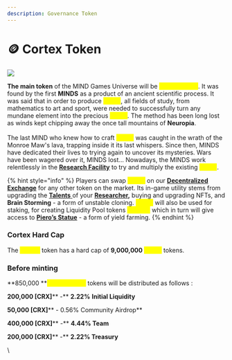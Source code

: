 ```yaml
---
description: Governance Token
---
```


# 🪙 Cortex Token

![](../.gitbook/assets/Synaptyx\_256.png)

**The main token** of the MIND Games Universe will be <mark style="color:yellow;">**Cortex \[CRX]**</mark>. It was found by the first **MINDS** as a product of an ancient scientific process. It was said that in order to produce <mark style="color:yellow;">**\[CRX]**</mark>, all fields of study, from mathematics to art and sport, were needed to successfully turn any mundane element into the precious <mark style="color:yellow;">**\[CRX]**</mark>. The method has been long lost as winds kept chipping away the once tall mountains of **Neuropia**. \
\
The last MIND who knew how to craft <mark style="color:yellow;">**\[CRX]**</mark> was caught in the wrath of the Monroe Maw's lava, trapping inside it its last whispers. Since then, MINDS have dedicated their lives to trying again to uncover its mysteries. Wars have been wagered over it, MINDS lost… Nowadays, the MINDS work relentlessly in the [**Research Facility**](research-facility.md) to try and multiply the existing <mark style="color:yellow;">**\[CRX]**</mark>.

{% hint style="info" %}
Players can swap <mark style="color:yellow;">**\[CRX]**</mark> on our [**Decentralized Exchange**](decentralized-exchange.md) for any other token on the market. Its in-game utility stems from upgrading the [**Talents** ](../learn/game-basics/nfts/your-researcher/talents/)of your [**Researcher**](../learn/game-basics/nfts/your-researcher/)**,** buying and upgrading NFTs, and **Brain Storming** - a form of unstable cloning. <mark style="color:yellow;">**\[CRX]**</mark> will also be used for staking, for creating Liquidity Pool tokens <mark style="color:yellow;">**CRX-LP**</mark> which in turn will give access to [**Piero’s Statue**](pieros-statue.md) - a form of yield farming.
{% endhint %}



### Cortex Hard Cap

The <mark style="color:yellow;">**Cortex**</mark> token has a hard cap of **9,000,000** <mark style="color:yellow;">**\[CRX]**</mark> tokens.&#x20;

### Before minting&#x20;

**850,000 **<mark style="color:yellow;">**Cortex \[CRX]**</mark> tokens will be distributed as follows :&#x20;

**200,000 **<mark style="color:yellow;">**\[CRX]**</mark>** -** **2.22%** **Initial Liquidity**

**50,000 **<mark style="color:yellow;">**\[CRX]**</mark>** - 0.56% Community Airdrop**

**400,000 **<mark style="color:yellow;">**\[CRX]**</mark>** -** **4.44% Team**

**200,000 **<mark style="color:yellow;">**\[CRX]**</mark>** -** **2.22% Treasury**

\
